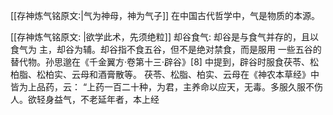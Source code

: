 [[存神炼气铭原文:|气为神母，神为气子]]
在中国古代哲学中，气是物质的本源。


[[存神炼气铭原文: |欲学此术，先须绝粒]]
却谷食气: 却谷是与食气并存的，且以食气为 主，却谷为辅。却谷指不食五谷，但不是绝对禁食，而是服用 一些五谷的替代物。孙思邈在《千金翼方·卷第十三·辟谷》[8] 中提到，辟谷时服食茯苓、松柏脂、松柏实、云母和酒膏散等。 茯苓、松脂、柏实、云母在《神农本草经》中皆为上品药，云： “上药一百二十种，为君，主养命以应天，无毒。多服久服不伤 人。欲轻身益气，不老延年者，本上经
